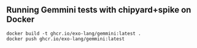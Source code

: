 ## Running Gemmini tests with chipyard+spike on Docker

```
docker build -t ghcr.io/exo-lang/gemmini:latest .
docker push ghcr.io/exo-lang/gemmini:latest
```

